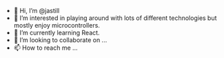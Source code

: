 - 👋 Hi, I’m @jastill
- 👀 I’m interested in playing around with lots of different technologies but mostly enjoy microcontrollers.
- 🌱 I’m currently learning React.
- 💞️ I’m looking to collaborate on ...
- 📫 How to reach me ...

<!---
jastill/jastill is a ✨ special ✨ repository because its `README.md` (this file) appears on your GitHub profile.
You can click the Preview link to take a look at your changes.
--->
